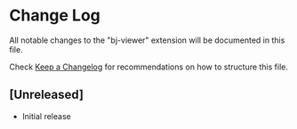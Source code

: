 # Change Log

All notable changes to the "bj-viewer" extension will be documented in this file.

Check [Keep a Changelog](http://keepachangelog.com/) for recommendations on how to structure this file.

## [Unreleased]

- Initial release